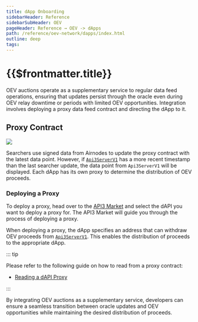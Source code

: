 ```yaml
---
title: dApp Onboarding
sidebarHeader: Reference
sidebarSubHeader: OEV
pageHeader: Reference → OEV -> dApps
path: /reference/oev-network/dapps/index.html
outline: deep
tags:
---
```


<PageHeader/>

<SearchHighlight/>

# {{$frontmatter.title}}

OEV auctions operate as a supplementary service to regular data feed operations,
ensuring that updates persist through the oracle even during OEV relay downtime
or periods with limited OEV opportunities. Integration involves deploying a
proxy data feed contract and directing the dApp to it.

## Proxy Contract

<div>
  <img src="/reference/dapis/assets/images/proxy.png" />
</div>

Searchers use signed data from Airnodes to update the proxy contract with the
latest data point. However, if
[`Api3ServerV1`](https://docs.api3.org/reference/dapis/understand/read-dapis.htmls)
has a more recent timestamp than the last searcher update, the data point from
`Api3ServerV1` will be displayed. Each dApp has its own proxy to determine the
distribution of OEV proceeds.

### Deploying a Proxy

To deploy a proxy, head over to the [API3 Market](https://market.api3.org) and
select the dAPI you want to deploy a proxy for. The API3 Market will guide you
through the process of deploying a proxy.

When deploying a proxy, the dApp specifies an address that can withdraw OEV
proceeds from
[`Api3ServerV1`](https://docs.api3.org/reference/dapis/understand/read-dapis.htmls).
This enables the distribution of proceeds to the appropriate dApp.

::: tip

Please refer to the following guide on how to read from a proxy contract:

- [Reading a dAPI Proxy](https://docs.api3.org/guides/dapis/read-a-dapi/)

:::

By integrating OEV auctions as a supplementary service, developers can ensure a
seamless transition between oracle updates and OEV opportunities while
maintaining the desired distribution of proceeds.
